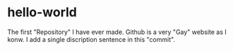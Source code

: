 # hello-world
The first "Repository" I have ever made.
Github is a very "Gay" website as I konw.
I add a single discription sentence in this "commit".

